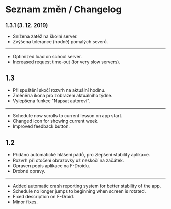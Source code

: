 # Seznam změn / Changelog

### 1.3.1 (3. 12. 2019)

- Snížena zátěž na školní server.
- Zvýšena tolerance (hodně) pomalých severů.

---

- Optimized load on school server.
- Increased request time-out (for very slow servers).

## 1.3

- Při spuštění skočí rozvrh na aktuální hodinu.
- Změněna ikona pro zobrazení aktuálního týdne.
- Vylepšena funkce "Napsat autorovi".

---

- Schedule now scrolls to current lesson on app start.
- Changed icon for showing current week.
- Improved feedback button.

## 1.2

- Přidáno automatické hlášení pádů, pro zlepšení stability aplikace.
- Rozvrh při otočení obrazovky už neskočí na začátek.
- Opraven popis aplikace na F-Droidu.
- Drobné opravy.

---

- Added automatic crash reporting system for better stability of the app.
- Schedule no longer jumps to beginning when screen is rotated.
- Fixed description on F-Droid.
- Minor fixes.